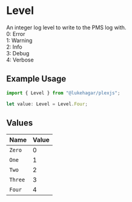 # Level

An integer log level to write to the PMS log with.  
0: Error  
1: Warning  
2: Info  
3: Debug  
4: Verbose


## Example Usage

```typescript
import { Level } from "@lukehagar/plexjs";

let value: Level = Level.Four;
```

## Values

| Name    | Value   |
| ------- | ------- |
| `Zero`  | 0       |
| `One`   | 1       |
| `Two`   | 2       |
| `Three` | 3       |
| `Four`  | 4       |
